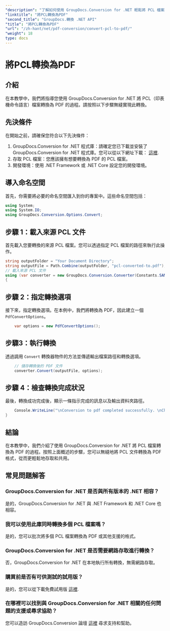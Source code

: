 ```yaml
---
"description": "了解如何使用 GroupDocs.Conversion for .NET 輕鬆將 PCL 檔案轉換為 PDF。請遵循我們的逐步指南。"
"linktitle": "將PCL轉換為PDF"
"second_title": "GroupDocs.轉換 .NET API"
"title": "將PCL轉換為PDF"
"url": "/zh-hant/net/pdf-conversion/convert-pcl-to-pdf/"
"weight": 18
type: docs
---
```

# 將PCL轉換為PDF

## 介紹
在本教學中，我們將指導您使用 GroupDocs.Conversion for .NET 將 PCL（印表機命令語言）檔案轉換為 PDF 的過程。請按照以下步驟無縫實現此轉換。
## 先決條件
在開始之前，請確保您符合以下先決條件：
1. GroupDocs.Conversion for .NET 程式庫：請確定您已下載並安裝了 GroupDocs.Conversion for .NET 程式庫。您可以從以下網址下載： [這裡](https://releases。groupdocs.com/conversion/net/).
2. 存取 PCL 檔案：您應該擁有想要轉換為 PDF 的 PCL 檔案。
3. 開發環境：使用 .NET Framework 或 .NET Core 設定您的開發環境。

## 導入命名空間
首先，你需要將必要的命名空間匯入到你的專案中。這些命名空間包括：
```csharp
using System;
using System.IO;
using GroupDocs.Conversion.Options.Convert;
```
## 步驟 1：載入來源 PCL 文件
首先載入您要轉換的來源 PCL 檔案。您可以透過指定 PCL 檔案的路徑來執行此操作。
```csharp
string outputFolder = "Your Document Directory";
string outputFile = Path.Combine(outputFolder, "pcl-converted-to.pdf");
// 載入來源 PCL 文件
using (var converter = new GroupDocs.Conversion.Converter(Constants.SAMPLE_PCL))
{
```
## 步驟 2：指定轉換選項
接下來，指定轉換選項。在本例中，我們將轉換為 PDF，因此建立一個 `PdfConvertOptions`。
```csharp
	var options = new PdfConvertOptions();
```
## 步驟3：執行轉換
透過調用 `Convert` 轉換器物件的方法並傳遞輸出檔案路徑和轉換選項。
```csharp
	// 儲存轉換後的 PDF 文件
	converter.Convert(outputFile, options);
```
## 步驟 4：檢查轉換完成狀況
最後，轉換成功完成後，顯示一條指示完成的訊息以及輸出資料夾路徑。
```csharp
	Console.WriteLine("\nConversion to pdf completed successfully. \nCheck output in {0}", outputFolder);
}
```

## 結論
在本教學中，我們介紹了使用 GroupDocs.Conversion for .NET 將 PCL 檔案轉換為 PDF 的過程。按照上面概述的步驟，您可以無縫地將 PCL 文件轉換為 PDF 格式，從而更輕鬆地存取和共用。
## 常見問題解答
### GroupDocs.Conversion for .NET 是否與所有版本的 .NET 相容？
是的，GroupDocs.Conversion for .NET 與 .NET Framework 和 .NET Core 也相容。
### 我可以使用此庫同時轉換多個 PCL 檔案嗎？
是的，您可以批次將多個 PCL 檔案轉換為 PDF 或其他支援的格式。
### GroupDocs.Conversion for .NET 是否需要網路存取進行轉換？
否，GroupDocs.Conversion for .NET 在本地執行所有轉換，無需網路存取。
### 購買前是否有可供測試的試用版？
是的，您可以從下載免費試用版 [這裡](https://releases。groupdocs.com/).
### 在哪裡可以找到與 GroupDocs.Conversion for .NET 相關的任何問題的支援或尋求協助？
您可以造訪 GroupDocs.Conversion 論壇 [這裡](https://forum.groupdocs.com/c/conversion/11) 尋求支持和幫助。